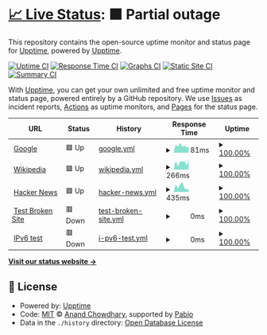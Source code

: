 # [📈 Live Status](https://upptime.github.io/quote-snap): <!--live status--> **🟧 Partial outage**

This repository contains the open-source uptime monitor and status page for [Upptime](https://upptime.js.org), powered by [Upptime](https://github.com/upptime/upptime).

[![Uptime CI](https://github.com/upptime/quote-snap/workflows/Uptime%20CI/badge.svg)](https://github.com/upptime/quote-snap/actions?query=workflow%3A%22Uptime+CI%22)
[![Response Time CI](https://github.com/upptime/quote-snap/workflows/Response%20Time%20CI/badge.svg)](https://github.com/upptime/quote-snap/actions?query=workflow%3A%22Response+Time+CI%22)
[![Graphs CI](https://github.com/upptime/quote-snap/workflows/Graphs%20CI/badge.svg)](https://github.com/upptime/quote-snap/actions?query=workflow%3A%22Graphs+CI%22)
[![Static Site CI](https://github.com/upptime/quote-snap/workflows/Static%20Site%20CI/badge.svg)](https://github.com/upptime/quote-snap/actions?query=workflow%3A%22Static+Site+CI%22)
[![Summary CI](https://github.com/upptime/quote-snap/workflows/Summary%20CI/badge.svg)](https://github.com/upptime/quote-snap/actions?query=workflow%3A%22Summary+CI%22)

With [Upptime](https://upptime.js.org), you can get your own unlimited and free uptime monitor and status page, powered entirely by a GitHub repository. We use [Issues](https://github.com/upptime/quote-snap/issues) as incident reports, [Actions](https://github.com/upptime/quote-snap/actions) as uptime monitors, and [Pages](https://upptime.github.io/quote-snap) for the status page.

<!--start: status pages-->
<!-- This summary is generated by Upptime (https://github.com/upptime/upptime) -->
<!-- Do not edit this manually, your changes will be overwritten -->
<!-- prettier-ignore -->
| URL | Status | History | Response Time | Uptime |
| --- | ------ | ------- | ------------- | ------ |
| <img alt="" src="https://icons.duckduckgo.com/ip3/www.google.com.ico" height="13"> [Google](https://www.google.com) | 🟩 Up | [google.yml](https://github.com/anhtuan2810/quote-snap/commits/HEAD/history/google.yml) | <details><summary><img alt="Response time graph" src="./graphs/google/response-time-week.png" height="20"> 81ms</summary><br><a href="https://upptime.github.io/quote-snap/history/google"><img alt="Response time 81" src="https://img.shields.io/endpoint?url=https%3A%2F%2Fraw.githubusercontent.com%2Fanhtuan2810%2Fquote-snap%2FHEAD%2Fapi%2Fgoogle%2Fresponse-time.json"></a><br><a href="https://upptime.github.io/quote-snap/history/google"><img alt="24-hour response time 81" src="https://img.shields.io/endpoint?url=https%3A%2F%2Fraw.githubusercontent.com%2Fanhtuan2810%2Fquote-snap%2FHEAD%2Fapi%2Fgoogle%2Fresponse-time-day.json"></a><br><a href="https://upptime.github.io/quote-snap/history/google"><img alt="7-day response time 81" src="https://img.shields.io/endpoint?url=https%3A%2F%2Fraw.githubusercontent.com%2Fanhtuan2810%2Fquote-snap%2FHEAD%2Fapi%2Fgoogle%2Fresponse-time-week.json"></a><br><a href="https://upptime.github.io/quote-snap/history/google"><img alt="30-day response time 81" src="https://img.shields.io/endpoint?url=https%3A%2F%2Fraw.githubusercontent.com%2Fanhtuan2810%2Fquote-snap%2FHEAD%2Fapi%2Fgoogle%2Fresponse-time-month.json"></a><br><a href="https://upptime.github.io/quote-snap/history/google"><img alt="1-year response time 81" src="https://img.shields.io/endpoint?url=https%3A%2F%2Fraw.githubusercontent.com%2Fanhtuan2810%2Fquote-snap%2FHEAD%2Fapi%2Fgoogle%2Fresponse-time-year.json"></a></details> | <details><summary><a href="https://upptime.github.io/quote-snap/history/google">100.00%</a></summary><a href="https://upptime.github.io/quote-snap/history/google"><img alt="All-time uptime 100.00%" src="https://img.shields.io/endpoint?url=https%3A%2F%2Fraw.githubusercontent.com%2Fanhtuan2810%2Fquote-snap%2FHEAD%2Fapi%2Fgoogle%2Fuptime.json"></a><br><a href="https://upptime.github.io/quote-snap/history/google"><img alt="24-hour uptime 100.00%" src="https://img.shields.io/endpoint?url=https%3A%2F%2Fraw.githubusercontent.com%2Fanhtuan2810%2Fquote-snap%2FHEAD%2Fapi%2Fgoogle%2Fuptime-day.json"></a><br><a href="https://upptime.github.io/quote-snap/history/google"><img alt="7-day uptime 100.00%" src="https://img.shields.io/endpoint?url=https%3A%2F%2Fraw.githubusercontent.com%2Fanhtuan2810%2Fquote-snap%2FHEAD%2Fapi%2Fgoogle%2Fuptime-week.json"></a><br><a href="https://upptime.github.io/quote-snap/history/google"><img alt="30-day uptime 100.00%" src="https://img.shields.io/endpoint?url=https%3A%2F%2Fraw.githubusercontent.com%2Fanhtuan2810%2Fquote-snap%2FHEAD%2Fapi%2Fgoogle%2Fuptime-month.json"></a><br><a href="https://upptime.github.io/quote-snap/history/google"><img alt="1-year uptime 100.00%" src="https://img.shields.io/endpoint?url=https%3A%2F%2Fraw.githubusercontent.com%2Fanhtuan2810%2Fquote-snap%2FHEAD%2Fapi%2Fgoogle%2Fuptime-year.json"></a></details>
| <img alt="" src="https://icons.duckduckgo.com/ip3/en.wikipedia.org.ico" height="13"> [Wikipedia](https://en.wikipedia.org) | 🟩 Up | [wikipedia.yml](https://github.com/anhtuan2810/quote-snap/commits/HEAD/history/wikipedia.yml) | <details><summary><img alt="Response time graph" src="./graphs/wikipedia/response-time-week.png" height="20"> 266ms</summary><br><a href="https://upptime.github.io/quote-snap/history/wikipedia"><img alt="Response time 266" src="https://img.shields.io/endpoint?url=https%3A%2F%2Fraw.githubusercontent.com%2Fanhtuan2810%2Fquote-snap%2FHEAD%2Fapi%2Fwikipedia%2Fresponse-time.json"></a><br><a href="https://upptime.github.io/quote-snap/history/wikipedia"><img alt="24-hour response time 266" src="https://img.shields.io/endpoint?url=https%3A%2F%2Fraw.githubusercontent.com%2Fanhtuan2810%2Fquote-snap%2FHEAD%2Fapi%2Fwikipedia%2Fresponse-time-day.json"></a><br><a href="https://upptime.github.io/quote-snap/history/wikipedia"><img alt="7-day response time 266" src="https://img.shields.io/endpoint?url=https%3A%2F%2Fraw.githubusercontent.com%2Fanhtuan2810%2Fquote-snap%2FHEAD%2Fapi%2Fwikipedia%2Fresponse-time-week.json"></a><br><a href="https://upptime.github.io/quote-snap/history/wikipedia"><img alt="30-day response time 266" src="https://img.shields.io/endpoint?url=https%3A%2F%2Fraw.githubusercontent.com%2Fanhtuan2810%2Fquote-snap%2FHEAD%2Fapi%2Fwikipedia%2Fresponse-time-month.json"></a><br><a href="https://upptime.github.io/quote-snap/history/wikipedia"><img alt="1-year response time 266" src="https://img.shields.io/endpoint?url=https%3A%2F%2Fraw.githubusercontent.com%2Fanhtuan2810%2Fquote-snap%2FHEAD%2Fapi%2Fwikipedia%2Fresponse-time-year.json"></a></details> | <details><summary><a href="https://upptime.github.io/quote-snap/history/wikipedia">100.00%</a></summary><a href="https://upptime.github.io/quote-snap/history/wikipedia"><img alt="All-time uptime 100.00%" src="https://img.shields.io/endpoint?url=https%3A%2F%2Fraw.githubusercontent.com%2Fanhtuan2810%2Fquote-snap%2FHEAD%2Fapi%2Fwikipedia%2Fuptime.json"></a><br><a href="https://upptime.github.io/quote-snap/history/wikipedia"><img alt="24-hour uptime 100.00%" src="https://img.shields.io/endpoint?url=https%3A%2F%2Fraw.githubusercontent.com%2Fanhtuan2810%2Fquote-snap%2FHEAD%2Fapi%2Fwikipedia%2Fuptime-day.json"></a><br><a href="https://upptime.github.io/quote-snap/history/wikipedia"><img alt="7-day uptime 100.00%" src="https://img.shields.io/endpoint?url=https%3A%2F%2Fraw.githubusercontent.com%2Fanhtuan2810%2Fquote-snap%2FHEAD%2Fapi%2Fwikipedia%2Fuptime-week.json"></a><br><a href="https://upptime.github.io/quote-snap/history/wikipedia"><img alt="30-day uptime 100.00%" src="https://img.shields.io/endpoint?url=https%3A%2F%2Fraw.githubusercontent.com%2Fanhtuan2810%2Fquote-snap%2FHEAD%2Fapi%2Fwikipedia%2Fuptime-month.json"></a><br><a href="https://upptime.github.io/quote-snap/history/wikipedia"><img alt="1-year uptime 100.00%" src="https://img.shields.io/endpoint?url=https%3A%2F%2Fraw.githubusercontent.com%2Fanhtuan2810%2Fquote-snap%2FHEAD%2Fapi%2Fwikipedia%2Fuptime-year.json"></a></details>
| <img alt="" src="https://icons.duckduckgo.com/ip3/news.ycombinator.com.ico" height="13"> [Hacker News](https://news.ycombinator.com) | 🟩 Up | [hacker-news.yml](https://github.com/anhtuan2810/quote-snap/commits/HEAD/history/hacker-news.yml) | <details><summary><img alt="Response time graph" src="./graphs/hacker-news/response-time-week.png" height="20"> 435ms</summary><br><a href="https://upptime.github.io/quote-snap/history/hacker-news"><img alt="Response time 435" src="https://img.shields.io/endpoint?url=https%3A%2F%2Fraw.githubusercontent.com%2Fanhtuan2810%2Fquote-snap%2FHEAD%2Fapi%2Fhacker-news%2Fresponse-time.json"></a><br><a href="https://upptime.github.io/quote-snap/history/hacker-news"><img alt="24-hour response time 435" src="https://img.shields.io/endpoint?url=https%3A%2F%2Fraw.githubusercontent.com%2Fanhtuan2810%2Fquote-snap%2FHEAD%2Fapi%2Fhacker-news%2Fresponse-time-day.json"></a><br><a href="https://upptime.github.io/quote-snap/history/hacker-news"><img alt="7-day response time 435" src="https://img.shields.io/endpoint?url=https%3A%2F%2Fraw.githubusercontent.com%2Fanhtuan2810%2Fquote-snap%2FHEAD%2Fapi%2Fhacker-news%2Fresponse-time-week.json"></a><br><a href="https://upptime.github.io/quote-snap/history/hacker-news"><img alt="30-day response time 435" src="https://img.shields.io/endpoint?url=https%3A%2F%2Fraw.githubusercontent.com%2Fanhtuan2810%2Fquote-snap%2FHEAD%2Fapi%2Fhacker-news%2Fresponse-time-month.json"></a><br><a href="https://upptime.github.io/quote-snap/history/hacker-news"><img alt="1-year response time 435" src="https://img.shields.io/endpoint?url=https%3A%2F%2Fraw.githubusercontent.com%2Fanhtuan2810%2Fquote-snap%2FHEAD%2Fapi%2Fhacker-news%2Fresponse-time-year.json"></a></details> | <details><summary><a href="https://upptime.github.io/quote-snap/history/hacker-news">100.00%</a></summary><a href="https://upptime.github.io/quote-snap/history/hacker-news"><img alt="All-time uptime 100.00%" src="https://img.shields.io/endpoint?url=https%3A%2F%2Fraw.githubusercontent.com%2Fanhtuan2810%2Fquote-snap%2FHEAD%2Fapi%2Fhacker-news%2Fuptime.json"></a><br><a href="https://upptime.github.io/quote-snap/history/hacker-news"><img alt="24-hour uptime 100.00%" src="https://img.shields.io/endpoint?url=https%3A%2F%2Fraw.githubusercontent.com%2Fanhtuan2810%2Fquote-snap%2FHEAD%2Fapi%2Fhacker-news%2Fuptime-day.json"></a><br><a href="https://upptime.github.io/quote-snap/history/hacker-news"><img alt="7-day uptime 100.00%" src="https://img.shields.io/endpoint?url=https%3A%2F%2Fraw.githubusercontent.com%2Fanhtuan2810%2Fquote-snap%2FHEAD%2Fapi%2Fhacker-news%2Fuptime-week.json"></a><br><a href="https://upptime.github.io/quote-snap/history/hacker-news"><img alt="30-day uptime 100.00%" src="https://img.shields.io/endpoint?url=https%3A%2F%2Fraw.githubusercontent.com%2Fanhtuan2810%2Fquote-snap%2FHEAD%2Fapi%2Fhacker-news%2Fuptime-month.json"></a><br><a href="https://upptime.github.io/quote-snap/history/hacker-news"><img alt="1-year uptime 100.00%" src="https://img.shields.io/endpoint?url=https%3A%2F%2Fraw.githubusercontent.com%2Fanhtuan2810%2Fquote-snap%2FHEAD%2Fapi%2Fhacker-news%2Fuptime-year.json"></a></details>
| <img alt="" src="https://icons.duckduckgo.com/ip3/thissitedoesnotexist.koj.co.ico" height="13"> [Test Broken Site](https://thissitedoesnotexist.koj.co) | 🟥 Down | [test-broken-site.yml](https://github.com/anhtuan2810/quote-snap/commits/HEAD/history/test-broken-site.yml) | <details><summary><img alt="Response time graph" src="./graphs/test-broken-site/response-time-week.png" height="20"> 0ms</summary><br><a href="https://upptime.github.io/quote-snap/history/test-broken-site"><img alt="Response time 0" src="https://img.shields.io/endpoint?url=https%3A%2F%2Fraw.githubusercontent.com%2Fanhtuan2810%2Fquote-snap%2FHEAD%2Fapi%2Ftest-broken-site%2Fresponse-time.json"></a><br><a href="https://upptime.github.io/quote-snap/history/test-broken-site"><img alt="24-hour response time 0" src="https://img.shields.io/endpoint?url=https%3A%2F%2Fraw.githubusercontent.com%2Fanhtuan2810%2Fquote-snap%2FHEAD%2Fapi%2Ftest-broken-site%2Fresponse-time-day.json"></a><br><a href="https://upptime.github.io/quote-snap/history/test-broken-site"><img alt="7-day response time 0" src="https://img.shields.io/endpoint?url=https%3A%2F%2Fraw.githubusercontent.com%2Fanhtuan2810%2Fquote-snap%2FHEAD%2Fapi%2Ftest-broken-site%2Fresponse-time-week.json"></a><br><a href="https://upptime.github.io/quote-snap/history/test-broken-site"><img alt="30-day response time 0" src="https://img.shields.io/endpoint?url=https%3A%2F%2Fraw.githubusercontent.com%2Fanhtuan2810%2Fquote-snap%2FHEAD%2Fapi%2Ftest-broken-site%2Fresponse-time-month.json"></a><br><a href="https://upptime.github.io/quote-snap/history/test-broken-site"><img alt="1-year response time 0" src="https://img.shields.io/endpoint?url=https%3A%2F%2Fraw.githubusercontent.com%2Fanhtuan2810%2Fquote-snap%2FHEAD%2Fapi%2Ftest-broken-site%2Fresponse-time-year.json"></a></details> | <details><summary><a href="https://upptime.github.io/quote-snap/history/test-broken-site">100.00%</a></summary><a href="https://upptime.github.io/quote-snap/history/test-broken-site"><img alt="All-time uptime 100.00%" src="https://img.shields.io/endpoint?url=https%3A%2F%2Fraw.githubusercontent.com%2Fanhtuan2810%2Fquote-snap%2FHEAD%2Fapi%2Ftest-broken-site%2Fuptime.json"></a><br><a href="https://upptime.github.io/quote-snap/history/test-broken-site"><img alt="24-hour uptime 100.00%" src="https://img.shields.io/endpoint?url=https%3A%2F%2Fraw.githubusercontent.com%2Fanhtuan2810%2Fquote-snap%2FHEAD%2Fapi%2Ftest-broken-site%2Fuptime-day.json"></a><br><a href="https://upptime.github.io/quote-snap/history/test-broken-site"><img alt="7-day uptime 100.00%" src="https://img.shields.io/endpoint?url=https%3A%2F%2Fraw.githubusercontent.com%2Fanhtuan2810%2Fquote-snap%2FHEAD%2Fapi%2Ftest-broken-site%2Fuptime-week.json"></a><br><a href="https://upptime.github.io/quote-snap/history/test-broken-site"><img alt="30-day uptime 100.00%" src="https://img.shields.io/endpoint?url=https%3A%2F%2Fraw.githubusercontent.com%2Fanhtuan2810%2Fquote-snap%2FHEAD%2Fapi%2Ftest-broken-site%2Fuptime-month.json"></a><br><a href="https://upptime.github.io/quote-snap/history/test-broken-site"><img alt="1-year uptime 100.00%" src="https://img.shields.io/endpoint?url=https%3A%2F%2Fraw.githubusercontent.com%2Fanhtuan2810%2Fquote-snap%2FHEAD%2Fapi%2Ftest-broken-site%2Fuptime-year.json"></a></details>
| <img alt="" src="https://icons.duckduckgo.com/ip3/null.ico" height="13"> [IPv6 test](forwardemail.net) | 🟥 Down | [i-pv6-test.yml](https://github.com/anhtuan2810/quote-snap/commits/HEAD/history/i-pv6-test.yml) | <details><summary><img alt="Response time graph" src="./graphs/i-pv6-test/response-time-week.png" height="20"> 0ms</summary><br><a href="https://upptime.github.io/quote-snap/history/i-pv6-test"><img alt="Response time 0" src="https://img.shields.io/endpoint?url=https%3A%2F%2Fraw.githubusercontent.com%2Fanhtuan2810%2Fquote-snap%2FHEAD%2Fapi%2Fi-pv6-test%2Fresponse-time.json"></a><br><a href="https://upptime.github.io/quote-snap/history/i-pv6-test"><img alt="24-hour response time 0" src="https://img.shields.io/endpoint?url=https%3A%2F%2Fraw.githubusercontent.com%2Fanhtuan2810%2Fquote-snap%2FHEAD%2Fapi%2Fi-pv6-test%2Fresponse-time-day.json"></a><br><a href="https://upptime.github.io/quote-snap/history/i-pv6-test"><img alt="7-day response time 0" src="https://img.shields.io/endpoint?url=https%3A%2F%2Fraw.githubusercontent.com%2Fanhtuan2810%2Fquote-snap%2FHEAD%2Fapi%2Fi-pv6-test%2Fresponse-time-week.json"></a><br><a href="https://upptime.github.io/quote-snap/history/i-pv6-test"><img alt="30-day response time 0" src="https://img.shields.io/endpoint?url=https%3A%2F%2Fraw.githubusercontent.com%2Fanhtuan2810%2Fquote-snap%2FHEAD%2Fapi%2Fi-pv6-test%2Fresponse-time-month.json"></a><br><a href="https://upptime.github.io/quote-snap/history/i-pv6-test"><img alt="1-year response time 0" src="https://img.shields.io/endpoint?url=https%3A%2F%2Fraw.githubusercontent.com%2Fanhtuan2810%2Fquote-snap%2FHEAD%2Fapi%2Fi-pv6-test%2Fresponse-time-year.json"></a></details> | <details><summary><a href="https://upptime.github.io/quote-snap/history/i-pv6-test">100.00%</a></summary><a href="https://upptime.github.io/quote-snap/history/i-pv6-test"><img alt="All-time uptime 100.00%" src="https://img.shields.io/endpoint?url=https%3A%2F%2Fraw.githubusercontent.com%2Fanhtuan2810%2Fquote-snap%2FHEAD%2Fapi%2Fi-pv6-test%2Fuptime.json"></a><br><a href="https://upptime.github.io/quote-snap/history/i-pv6-test"><img alt="24-hour uptime 100.00%" src="https://img.shields.io/endpoint?url=https%3A%2F%2Fraw.githubusercontent.com%2Fanhtuan2810%2Fquote-snap%2FHEAD%2Fapi%2Fi-pv6-test%2Fuptime-day.json"></a><br><a href="https://upptime.github.io/quote-snap/history/i-pv6-test"><img alt="7-day uptime 100.00%" src="https://img.shields.io/endpoint?url=https%3A%2F%2Fraw.githubusercontent.com%2Fanhtuan2810%2Fquote-snap%2FHEAD%2Fapi%2Fi-pv6-test%2Fuptime-week.json"></a><br><a href="https://upptime.github.io/quote-snap/history/i-pv6-test"><img alt="30-day uptime 100.00%" src="https://img.shields.io/endpoint?url=https%3A%2F%2Fraw.githubusercontent.com%2Fanhtuan2810%2Fquote-snap%2FHEAD%2Fapi%2Fi-pv6-test%2Fuptime-month.json"></a><br><a href="https://upptime.github.io/quote-snap/history/i-pv6-test"><img alt="1-year uptime 100.00%" src="https://img.shields.io/endpoint?url=https%3A%2F%2Fraw.githubusercontent.com%2Fanhtuan2810%2Fquote-snap%2FHEAD%2Fapi%2Fi-pv6-test%2Fuptime-year.json"></a></details>

<!--end: status pages-->

[**Visit our status website →**](https://upptime.github.io/quote-snap)

## 📄 License

- Powered by: [Upptime](https://github.com/upptime/upptime)
- Code: [MIT](./LICENSE) © [Anand Chowdhary](https://anandchowdhary.com), supported by [Pabio](https://pabio.com)
- Data in the `./history` directory: [Open Database License](https://opendatacommons.org/licenses/odbl/1-0/)
